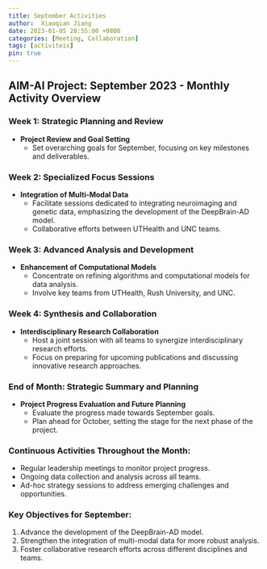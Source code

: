 ```yaml
---
title: September Activities
author:  Xiaoqian Jiang
date: 2023-01-05 20:55:00 +0800
categories: [Meeting, Collaboration]
tags: [activiteis]
pin: true
---
```

## AIM-AI Project: September 2023 - Monthly Activity Overview

### Week 1: Strategic Planning and Review
* **Project Review and Goal Setting**
  * Set overarching goals for September, focusing on key milestones and deliverables.

### Week 2: Specialized Focus Sessions
* **Integration of Multi-Modal Data**
  * Facilitate sessions dedicated to integrating neuroimaging and genetic data, emphasizing the development of the DeepBrain-AD model.
  * Collaborative efforts between UTHealth and UNC teams.

### Week 3: Advanced Analysis and Development
* **Enhancement of Computational Models**
  * Concentrate on refining algorithms and computational models for data analysis.
  * Involve key teams from UTHealth, Rush University, and UNC.

### Week 4: Synthesis and Collaboration
* **Interdisciplinary Research Collaboration**
  * Host a joint session with all teams to synergize interdisciplinary research efforts.
  * Focus on preparing for upcoming publications and discussing innovative research approaches.

### End of Month: Strategic Summary and Planning
* **Project Progress Evaluation and Future Planning**
  * Evaluate the progress made towards September goals.
  * Plan ahead for October, setting the stage for the next phase of the project.

### Continuous Activities Throughout the Month:
* Regular leadership meetings to monitor project progress.
* Ongoing data collection and analysis across all teams.
* Ad-hoc strategy sessions to address emerging challenges and opportunities.

### Key Objectives for September:
1. Advance the development of the DeepBrain-AD model.
2. Strengthen the integration of multi-modal data for more robust analysis.
3. Foster collaborative research efforts across different disciplines and teams.